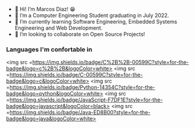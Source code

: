 

- 👋 Hi! I’m Marcos Diaz! 😁
- 👀 I’m a Computer Engineering Student graduating in July 2022.
- 🌱 I’m currently learning Software Engineering, Embedded Systems Engineering and Web Development.
- 💞️ I’m looking to collaborate on Open Source Projects!

### Languages I'm confortable in
<img src =https://img.shields.io/badge/C%2B%2B-00599C?style=for-the-badge&logo=c%2B%2B&logoColor=white>
<img src =https://img.shields.io/badge/C-00599C?style=for-the-badge&logo=c&logoColor=white>
<img src =https://img.shields.io/badge/Python-14354C?style=for-the-badge&logo=python&logoColor=white>
<img src =https://img.shields.io/badge/JavaScript-F7DF1E?style=for-the-badge&logo=javascript&logoColor=black>
<img src =https://img.shields.io/badge/Java-ED8B00?style=for-the-badge&logo=java&logoColor=white>

<!---
Marcos-Tonari-Diaz/Marcos-Tonari-Diaz is a ✨ special ✨ repository because its `README.md` (this file) appears on your GitHub profile.
You can click the Preview link to take a look at your changes.
--->
